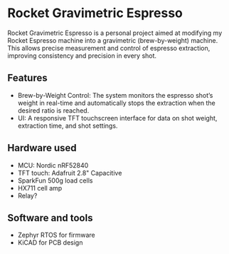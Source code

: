 # Rocket Gravimetric Espresso

Rocket Gravimetric Espresso is a personal project aimed at modifying my Rocket Espresso machine into a gravimetric (brew-by-weight) machine.
This allows precise measurement and control of espresso extraction, improving consistency and precision in every shot.

## Features

- Brew-by-Weight Control: The system monitors the espresso shot’s weight in real-time and automatically stops the extraction when the desired ratio is reached.
- UI: A responsive TFT touchscreen interface for data on shot weight, extraction time, and shot settings.

## Hardware used

- MCU: Nordic nRF52840
- TFT touch: Adafruit 2.8" Capacitive
- SparkFun 500g load cells
- HX711 cell amp
- Relay?

## Software and tools

- Zephyr RTOS for firmware
- KiCAD for PCB design

